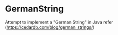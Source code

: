 # GermanString
Attempt to implement a "German String" in Java refer (https://cedardb.com/blog/german_strings/)
